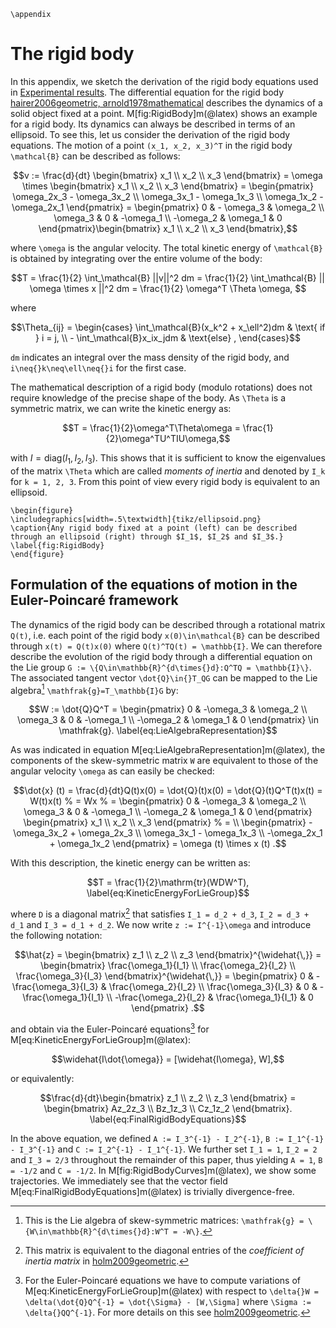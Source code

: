 ```@raw latex 
\appendix
```

# The rigid body

In this appendix, we sketch the derivation of the rigid body equations used in [Experimental results](@ref).
The differential equation for the rigid body [hairer2006geometric, arnold1978mathematical](@cite) describes the dynamics of a solid object fixed at a point. M[fig:RigidBody]m(@latex) shows an example for a rigid body. 
Its dynamics can always be described in terms of an ellipsoid. To see this, let us consider the derivation of the rigid body equations. The motion of a point ``(x_1, x_2, x_3)^T`` in the rigid body ``\mathcal{B}`` can be described as follows: 
```math
v := \frac{d}{dt} \begin{bmatrix} x_1 \\ x_2 \\ x_3 \end{bmatrix}
= \omega \times \begin{bmatrix} x_1 \\ x_2 \\ x_3 \end{bmatrix}
= \begin{pmatrix} \omega_2x_3 - \omega_3x_2 \\ \omega_3x_1 - \omega_1x_3 \\ \omega_1x_2 - \omega_2x_1 \end{pmatrix}
= \begin{pmatrix} 0 & - \omega_3 & \omega_2 \\ \omega_3 & 0 & -\omega_1 \\ -\omega_2 & \omega_1 & 0 \end{pmatrix}\begin{bmatrix} x_1 \\ x_2 \\ x_3 \end{bmatrix},
```
where ``\omega`` is the angular velocity. 
The total kinetic energy of ``\mathcal{B}`` is obtained by integrating over the entire volume of the body:
```math
T  = \frac{1}{2} \int_\mathcal{B} ||v||^2 dm = \frac{1}{2} \int_\mathcal{B} || \omega \times x ||^2 dm = \frac{1}{2} \omega^T \Theta \omega,        
```
where 
```math
\Theta_{ij} = \begin{cases}
    \int_\mathcal{B}(x_k^2 + x_\ell^2)dm & \text{ if } i = j, \\  
    -  \int_\mathcal{B}x_ix_jdm & \text{else} ,
\end{cases}
```
``dm`` indicates an integral over the mass density of the rigid body, and ``i\neq{}k\neq\ell\neq{}i`` for the first case.

The mathematical description of a rigid body (modulo rotations) does not require knowledge of the precise shape of the body. As ``\Theta`` is a symmetric matrix, we can write the kinetic energy as:
```math
T = \frac{1}{2}\omega^T\Theta\omega = \frac{1}{2}\omega^TU^TIU\omega,
```
with $I = \mathrm{diag} (I_1, I_2, I_3)$.
This shows that it is sufficient to know the eigenvalues of the matrix ``\Theta`` which are called *moments of inertia* and denoted by ``I_k`` for ``k = 1, 2, 3``. From this point of view every rigid body is equivalent to an ellipsoid. 

```@raw latex
\begin{figure}
\includegraphics[width=.5\textwidth]{tikz/ellipsoid.png}
\caption{Any rigid body fixed at a point (left) can be described through an ellipsoid (right) through $I_1$, $I_2$ and $I_3$.}
\label{fig:RigidBody}
\end{figure}
```

## Formulation of the equations of motion in the Euler-Poincaré framework

The dynamics of the rigid body can be described through a rotational matrix ``Q(t)``, i.e. each point of the rigid body ``x(0)\in\mathcal{B}`` can be described through ``x(t) = Q(t)x(0)`` where ``Q(t)^TQ(t) = \mathbb{I}``. We can therefore describe the evolution of the rigid body through a differential equation on the Lie group ``G := \{Q\in\mathbb{R}^{d\times{}d}:Q^TQ = \mathbb{I}\}``. The associated tangent vector ``\dot{Q}\in{}T_QG`` can be mapped to the Lie algebra[^1] ``\mathfrak{g}=T_\mathbb{I}G`` by:
```math
W := \dot{Q}Q^T = \begin{pmatrix} 0 & -\omega_3 & \omega_2 \\ \omega_3 & 0 & -\omega_1 \\ -\omega_2 & \omega_1 & 0 \end{pmatrix} \in \mathfrak{g}. 
\label{eq:LieAlgebraRepresentation}
```
[^1]: This is the Lie algebra of skew-symmetric matrices: ``\mathfrak{g} = \{W\in\mathbb{R}^{d\times{}d}:W^T = -W\}``.

As was indicated in equation M[eq:LieAlgebraRepresentation]m(@latex), the components of the skew-symmetric matrix ``W`` are equivalent to those of the angular velocity ``\omega`` as can easily be checked: 
```math
\dot{x} (t)
= \frac{d}{dt}Q(t)x(0) = \dot{Q}(t)x(0) = \dot{Q}(t)Q^T(t)x(t) = W(t)x(t)
% = Wx
% = \begin{pmatrix} 0 & -\omega_3 & \omega_2 \\ \omega_3 & 0 & -\omega_1 \\ -\omega_2 & \omega_1 & 0 \end{pmatrix} \begin{pmatrix} x_1 \\ x_2 \\ x_3 \end{pmatrix}
% = \\ \begin{pmatrix}  -\omega_3x_2 + \omega_2x_3 \\ \omega_3x_1 - \omega_1x_3 \\ -\omega_2x_1 + \omega_1x_2 \end{pmatrix}
= \omega (t) \times x (t) .
```

With this description, the kinetic energy can be written as: 
```math
T = \frac{1}{2}\mathrm{tr}(WDW^T),
\label{eq:KineticEnergyForLieGroup}
```
where ``D`` is a diagonal matrix[^2] that satisfies ``I_1 = d_2 + d_3``, ``I_2 = d_3 + d_1`` and ``I_3 = d_1 + d_2``. We now write ``z := I^{-1}\omega`` and introduce the following notation: 
```math
\hat{z} = \begin{bmatrix} z_1 \\ z_2 \\ z_3 \end{bmatrix}^{\widehat{\,}} = \begin{bmatrix} \frac{\omega_1}{I_1} \\ \frac{\omega_2}{I_2} \\ \frac{\omega_3}{I_3} \end{bmatrix}^{\widehat{\,}} = \begin{pmatrix} 0 & -\frac{\omega_3}{I_3} & \frac{\omega_2}{I_2} \\ \frac{\omega_3}{I_3} & 0 & -\frac{\omega_1}{I_1} \\ -\frac{\omega_2}{I_2} & \frac{\omega_1}{I_1} & 0 \end{pmatrix} .
```

[^2]: This matrix is equivalent to the diagonal entries of the *coefficient of inertia matrix* in [holm2009geometric](@cite).

and obtain via the Euler-Poincaré equations[^3] for M[eq:KineticEnergyForLieGroup]m(@latex): 
```math
\widehat{I\dot{\omega}} = [\widehat{I\omega}, W],
```

[^3]: For the Euler-Poincaré equations we have to compute variations of M[eq:KineticEnergyForLieGroup]m(@latex) with respect to ``\delta{}W = \delta(\dot{Q}Q^{-1} = \dot{\Sigma} - [W,\Sigma]`` where ``\Sigma := \delta{}QQ^{-1}``. For more details on this see [holm2009geometric](@cite).

or equivalently:
```math
\frac{d}{dt}\begin{bmatrix} z_1 \\  z_2 \\ z_3  \end{bmatrix} 
= \begin{bmatrix} Az_2z_3 \\ Bz_1z_3 \\ Cz_1z_2 \end{bmatrix}.
\label{eq:FinalRigidBodyEquations}
```

In the above equation, we defined ``A := I_3^{-1} - I_2^{-1}``, ``B := I_1^{-1} - I_3^{-1}`` and ``C := I_2^{-1} - I_1^{-1}``. We further set ``I_1 = 1``, ``I_2 = 2`` and ``I_3 = 2/3`` throughout the remainder of this paper, thus yielding ``A = 1``, ``B = -1/2`` and ``C = -1/2``. In M[fig:RigidBodyCurves]m(@latex), we show some trajectories. We immediately see that the vector field M[eq:FinalRigidBodyEquations]m(@latex) is trivially divergence-free.
